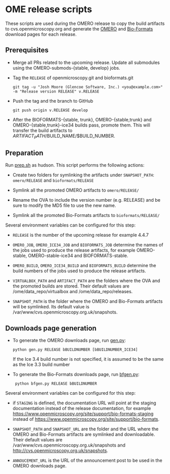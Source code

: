 OME release scripts
==================

These scripts are used during the OMERO release to copy the build
artifacts to cvs.openmicroscopy.org and generate the
[OMERO](http://www.openmicroscopy.org/site/products/omero/downloads) and
[Bio-Formats](http://www.openmicroscopy.org/site/products/bio-formats/downloads)
download pages for each release.

Prerequisites
-------------

* Merge all PRs related to the upcoming release. Update all submodules using the OMERO-submods-{stable, develop} jobs.

* Tag the `RELEASE` of openmicroscopy.git and bioformats.git

	```
	git tag -u "Josh Moore (Glencoe Software, Inc.) <you@example.com>" -m "Release version RELEASE" v.RELEASE
	````

* Push the tag and the branch to GitHub

	```
	git push origin v.RELEASE develop
	```

* After the BIOFORMATS-{stable, trunk}, OMERO-{stable,trunk} and
OMERO-{stable,trunk}-ice34 builds pass, promote them. This will transfer the
build artifacts to $ARTIFACT_PATH/$BUILD_NAME/$BUILD_NUMBER.

Preparation
-----------

Run [prep.sh](prep.sh) as hudson. This script performs the following actions:

- Create two folders for symlinking the artifacts under `SNAPSHOT_PATH`: `omero/RELEASE` and `bioformats/RELEASE`

- Symlink all the promoted OMERO artifacts to `omero/RELEASE/`

- Rename the OVA to include the version number (e.g. RELEASE) and be sure to
modify the MD5 file to use the new name.

- Symlink all the promoted Bio-Formats artifacts to `bioformats/RELEASE/`

Several environment variables can be configured for this step:

- `RELEASE` is the number of the upcoming release for example 4.4.7

- `OMERO_JOB`, `OMERO_ICE34_JOB` and `BIOFORMATS_JOB` determine the names of
the jobs used to produce the release artifacts, for example OMERO-stable,
OMERO-stable-ice34 and BIOFORMATS-stable.

- `OMERO_BUILD`, `OMERO_ICE34_BUILD` and `BIOFORMATS_BUILD` determine the
build numbers of the jobs used to produce the release artifacts.

- `VIRTUALBOX_PATH` and `ARTIFACT_PATH` are the folders where the OVA and the
promoted builds are stored. Their default values are /ome/data_repo/virtualbox
and /ome/data_repo/releases.

- `SNAPSHOT_PATH` is the folder where the OMERO and Bio-Formats artifacts will
be symlinked. Its default value is
/var/www/cvs.openmicroscopy.org.uk/snapshots.

Downloads page generation
-------------------------

* To generate the OMERO downloads page, run [gen.py](gen.py):

	```
	python gen.py RELEASE bBUILDNUMBER [bBUILDNUMBER_ICE34]
	```

  If the Ice 3.4 build number is not specified, it is assumed to be the same
  as the Ice 3.3 build number

* To generate the Bio-Formats downloads page, run [bfgen.py](bfgen.py):

	```
     python bfgen.py RELEASE bBUILDNUMBER
	```

Several environment variables can be configured for this step:

- if `STAGING` is defined, the documentation URL will point at the staging
documentation instead of the release documentation, for example
https://www.openmicroscopy.org/site/support/bio-formats-staging instead of
https://www.openmicroscopy.org/site/support/bio-formats.

- `SNAPSHOT_PATH` and `SNAPSHOT_URL` are the folder and the URL where the
OMERO and Bio-Formats artifacts are symlinked and downloadable. Their default
values are /var/www/cvs.openmicroscopy.org.uk/snapshots and
http://cvs.openmicroscopy.org.uk/snapshots.

- `ANNOUCEMENT_URL` is the URL of the announcement post to be used in the
OMERO downloads page.
